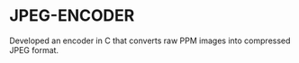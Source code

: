 # JPEG-ENCODER
 Developed an encoder in C that converts raw PPM images into compressed JPEG format.
